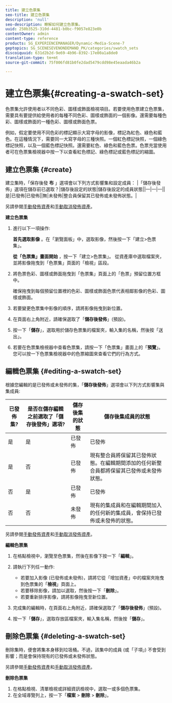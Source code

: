 ```yaml
---
title: 建立色票集
seo-title: 建立色票集
description: 'null'
seo-description: 瞭解如何建立色票集。
uuid: 250b3525-310d-4481-b0bc-f9057e823e0b
contentOwner: admin
content-type: reference
products: SG_EXPERIENCEMANAGER/Dynamic-Media-Scene-7
geptopics: SG_SCENESEVENONDEMAND_PK/categories/swatch_sets
discoiquuid: 631d2b2d-9e69-4b96-8392-17e00a1a8de0
translation-type: tm+mt
source-git-commit: 75f006fd81b0fe2dad5479cdd98e45eaada46b2a

---
```



# 建立色票集{#creating-a-swatch-set}

色票集允許使用者以不同色彩、圖樣或飾面檢視項目。若要使用色票建立色票集，需要具有要提供給使用者的每種不同色彩、圖樣或飾面的一個影像。還需要每種色彩、圖樣或飾面的一種色彩、圖樣或飾面色票。

例如，假定要使用不同色彩的標記顯示大寫字母的影像，標記為紅色、綠色和藍色。在這種情況下，需要同一大寫字母的三種快照。一個紅色標記快照，一個綠色標記快照，以及一個藍色標記快照。還需要紅色、綠色和藍色色票。色票充當使用者可在色票集檢視器中按一下以查看紅色標記、綠色標記或藍色標記的縮圖。

## 建立色票集 {#create}

建立集時，「保存後發 **布** 」選項會以下列方式影響集和設定成員：
|「儲存後發佈」選項在儲存前已選取？|儲存後設定的狀態|儲存後設定的成員狀態||—|—|—||是|已發佈|已發佈||無|未發佈|整合員保留其已發佈或未發佈狀態。|

另請參閱[手動發佈資產](publishing-files.md#manually_publishing_assets)和[手動取消發佈資產](publishing-files.md#manually_unpublishing_assets)。

**建立色票集**

1. 進行以下一項操作:

   **首先選取影像** 。在「瀏覽面板」中，選取影像，然後按一下「建立>色票集」。

   **從「色票集」畫面開始** ，按一下「建立>色票集」。 從資產庫中選取檔案夾，並將影像拖曳到「色票集」頁面的「檢視」區段。

1. 將色票色彩、圖樣或飾面拖曳到「色票集」頁面上的「色票」預留位置方框中。

   確保拖曳到每個預留位置裡的色彩、圖樣或飾面色票代表相鄰影像的色彩、圖樣或飾面。

1. 若要變更色票集中影像的順序，請將影像拖曳到新位置。
1. 在頁面右上角附近，請確保選取了「**儲存後發佈**」(預設)。
1. 按一下「**儲存**」，選取用於儲存色票集的檔案夾，輸入集的名稱，然後按「送出」。
1. 若要在色票集檢視器中查看色票集，請按一下「色票集」畫面上的「**預覽**」。您可以按一下色票集檢視器中的色票縮圖來查看它們的行為方式。

## 編輯色票集 {#editing-a-swatch-set}

根據您編輯的是已發佈或未發佈的集，「**儲存後發佈**」選項會以下列方式影響集與集成員:

| 已發佈集? | 是否在儲存編輯之前選取了「儲存後發佈」選項? | 儲存後集的狀態 | 儲存後集成員的狀態 |
|--- |--- |--- |--- |
| 是 | 是 | 已發佈 | 已發佈 |
| 是 | 否 | 已發佈 | 現有整合員將保留其已發佈狀態。在編輯期間添加的任何新整合員都將保留其已發佈或未發佈狀態。 |
| 否 | 是 | 已發佈 | 已發佈 |
| 否 | 否 | 未發佈 | 現有的集成員和在編輯期間加入的任何新的集成員，會保持已發佈或未發佈的狀態。 |

另請參閱[手動發佈資產](publishing-files.md#manually_publishing_assets)和[手動取消發佈資產](publishing-files.md#manually_unpublishing_assets)。

**編輯色票集**

1. 在格點檢視中，瀏覽至色票集，然後在影像下按一下「**編輯**」。
1. 請執行下列任一動作:

   * 若要加入影像 (已發佈或未發佈)，請將它從「增加資產」中的檔案夾拖曳到色票集的「**檢視**」頁面上。
   * 若要移除影像，請加以選取，然後按一下「**刪除**」。
   * 若要重新排序影像，請將影像拖曳至新位置。

1. 完成集的編輯時，在頁面右上角附近，請確保選取了「**儲存後發佈**」(預設)。
1. 按一下「**儲存**」，選取存放區檔案夾，輸入集名稱，然後按「**儲存**」。

## 刪除色票集 {#deleting-a-swatch-set}

刪除集時，便會將集本身移到垃圾桶。不過，該集中的成員 (或「子項」) 不會受到影響；而是會保持現有的已發佈或未發佈狀態。

另請參閱[手動發佈資產](publishing-files.md#manually_publishing_assets)和[手動取消發佈資產](publishing-files.md#manually_unpublishing_assets)。

**刪除色票集**

1. 在格點檢視、清單檢視或詳細資訊檢視中，選取一或多個色票集。
1. 在全域導覽列上，按一下「**檔案** > **刪除** > **刪除**」。

